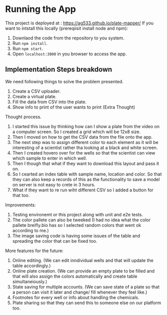 # Running the App

This project is deployed at : https://ag533.github.io/plate-mapper/
If you want to intstall this locally (prereqiisit install node and npm):

1. Downlaod the code from the repository to you system.
2. Run `npm install`.
3. Run `npm start`.
4. Open `localhost:3000` in you browser to access the app.

## Implementation Steps breakdown

We need following things to solve the problem presented.

1. Create a CSV uploader.
2. Create a virtual plate.
3. Fill the data from CSV into the plate.
4. Show info to print of the user wants to print (Extra Thought)

Thought process.

1. I started this issue by thinking how can I show a plate from the video on a computer screen. So I created a grid which will be 12x8 size.
2. Then I moved on how to get the CSV data from the file onto the app.
3. The next step was to assign different color to each element as it will be interesting of a scientist rather tha looking at a black and white screen.
4. Then I created hovero over for the wells so that the scientist can view which sample to enter in which well.
5. Then I though that what if they want to download this layout and pass it on.
6. So I cearted an index table with sample name, location and color. So that they can also keep a records of this as the functionality to save a model on server is not easy to crete in 3 hours.
7. What if they want to re run wiht different CSV so I added a button for that too.

Improvements:

1. Testing environemt or this project along with unit and e2e tests.
2. The color pallete can also be tweeked (I had no idea what the color pallete breifly.bio has so I selected random colors that went ok according to me.)
3. The image saving code is having some issues of the table and spreading the color that can be fixed too.

More features for the future:

1. Online editing. (We can edit inndividual wells and that will update the table accordingly.)
2. Online plate creation. (We can provide an empty plate to be filled and that will also assign the colors automatically and create table simultaneiously.)
3. State saving for multiple accounts. (We can save state of a plate so that a person can visit it later and change/ fill whenever they feel like.)
4. Footnotes for every well or info about handling the chemicals.
5. Plate sharing so that they can send this to someone else on our platform too.
